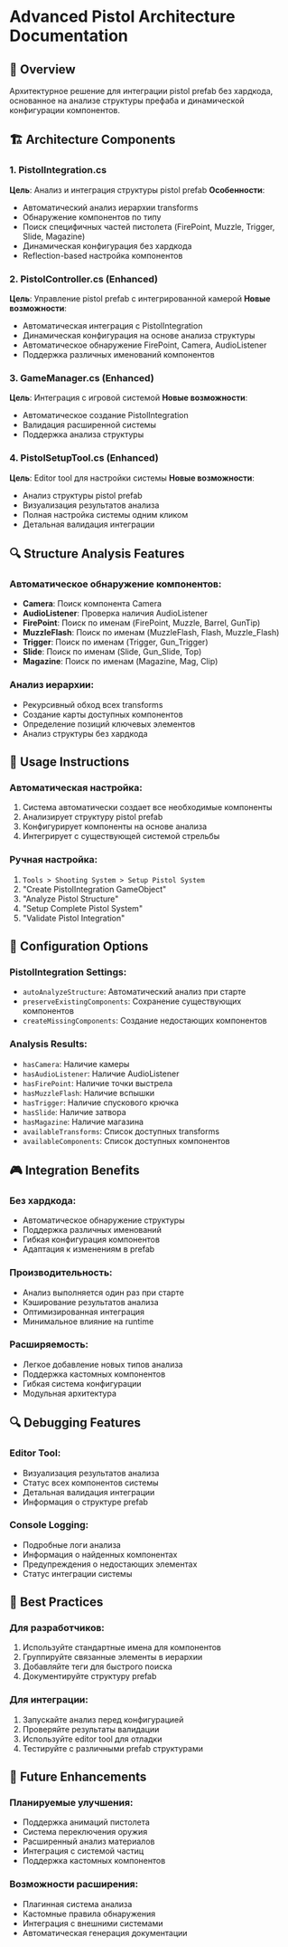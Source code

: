 # Advanced Pistol Architecture Documentation

## 🎯 Overview
Архитектурное решение для интеграции pistol prefab без хардкода, основанное на анализе структуры префаба и динамической конфигурации компонентов.

## 🏗️ Architecture Components

### 1. PistolIntegration.cs
**Цель**: Анализ и интеграция структуры pistol prefab
**Особенности**:
- Автоматический анализ иерархии transforms
- Обнаружение компонентов по типу
- Поиск специфичных частей пистолета (FirePoint, Muzzle, Trigger, Slide, Magazine)
- Динамическая конфигурация без хардкода
- Reflection-based настройка компонентов

### 2. PistolController.cs (Enhanced)
**Цель**: Управление pistol prefab с интегрированной камерой
**Новые возможности**:
- Автоматическая интеграция с PistolIntegration
- Динамическая конфигурация на основе анализа структуры
- Автоматическое обнаружение FirePoint, Camera, AudioListener
- Поддержка различных именований компонентов

### 3. GameManager.cs (Enhanced)
**Цель**: Интеграция с игровой системой
**Новые возможности**:
- Автоматическое создание PistolIntegration
- Валидация расширенной системы
- Поддержка анализа структуры

### 4. PistolSetupTool.cs (Enhanced)
**Цель**: Editor tool для настройки системы
**Новые возможности**:
- Анализ структуры pistol prefab
- Визуализация результатов анализа
- Полная настройка системы одним кликом
- Детальная валидация интеграции

## 🔍 Structure Analysis Features

### Автоматическое обнаружение компонентов:
- **Camera**: Поиск компонента Camera
- **AudioListener**: Проверка наличия AudioListener
- **FirePoint**: Поиск по именам (FirePoint, Muzzle, Barrel, GunTip)
- **MuzzleFlash**: Поиск по именам (MuzzleFlash, Flash, Muzzle_Flash)
- **Trigger**: Поиск по именам (Trigger, Gun_Trigger)
- **Slide**: Поиск по именам (Slide, Gun_Slide, Top)
- **Magazine**: Поиск по именам (Magazine, Mag, Clip)

### Анализ иерархии:
- Рекурсивный обход всех transforms
- Создание карты доступных компонентов
- Определение позиций ключевых элементов
- Анализ структуры без хардкода

## 🚀 Usage Instructions

### Автоматическая настройка:
1. Система автоматически создает все необходимые компоненты
2. Анализирует структуру pistol prefab
3. Конфигурирует компоненты на основе анализа
4. Интегрирует с существующей системой стрельбы

### Ручная настройка:
1. `Tools > Shooting System > Setup Pistol System`
2. "Create PistolIntegration GameObject"
3. "Analyze Pistol Structure"
4. "Setup Complete Pistol System"
5. "Validate Pistol Integration"

## 🔧 Configuration Options

### PistolIntegration Settings:
- `autoAnalyzeStructure`: Автоматический анализ при старте
- `preserveExistingComponents`: Сохранение существующих компонентов
- `createMissingComponents`: Создание недостающих компонентов

### Analysis Results:
- `hasCamera`: Наличие камеры
- `hasAudioListener`: Наличие AudioListener
- `hasFirePoint`: Наличие точки выстрела
- `hasMuzzleFlash`: Наличие вспышки
- `hasTrigger`: Наличие спускового крючка
- `hasSlide`: Наличие затвора
- `hasMagazine`: Наличие магазина
- `availableTransforms`: Список доступных transforms
- `availableComponents`: Список доступных компонентов

## 🎮 Integration Benefits

### Без хардкода:
- Автоматическое обнаружение структуры
- Поддержка различных именований
- Гибкая конфигурация компонентов
- Адаптация к изменениям в prefab

### Производительность:
- Анализ выполняется один раз при старте
- Кэширование результатов анализа
- Оптимизированная интеграция
- Минимальное влияние на runtime

### Расширяемость:
- Легкое добавление новых типов анализа
- Поддержка кастомных компонентов
- Гибкая система конфигурации
- Модульная архитектура

## 🔍 Debugging Features

### Editor Tool:
- Визуализация результатов анализа
- Статус всех компонентов системы
- Детальная валидация интеграции
- Информация о структуре prefab

### Console Logging:
- Подробные логи анализа
- Информация о найденных компонентах
- Предупреждения о недостающих элементах
- Статус интеграции системы

## 🎯 Best Practices

### Для разработчиков:
1. Используйте стандартные имена для компонентов
2. Группируйте связанные элементы в иерархии
3. Добавляйте теги для быстрого поиска
4. Документируйте структуру prefab

### Для интеграции:
1. Запускайте анализ перед конфигурацией
2. Проверяйте результаты валидации
3. Используйте editor tool для отладки
4. Тестируйте с различными prefab структурами

## 🚀 Future Enhancements

### Планируемые улучшения:
- Поддержка анимаций пистолета
- Система переключения оружия
- Расширенный анализ материалов
- Интеграция с системой частиц
- Поддержка кастомных компонентов

### Возможности расширения:
- Плагинная система анализа
- Кастомные правила обнаружения
- Интеграция с внешними системами
- Автоматическая генерация документации

